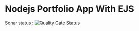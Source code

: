 # Nodejs Portfolio App With EJS

Sonar status : [![Quality Gate Status](https://sonarcloud.io/api/project_badges/measure?project=SandeepKushajVithanage_NodejsPortfolioAppWithEJS&metric=alert_status)](https://sonarcloud.io/summary/new_code?id=SandeepKushajVithanage_NodejsPortfolioAppWithEJS)
